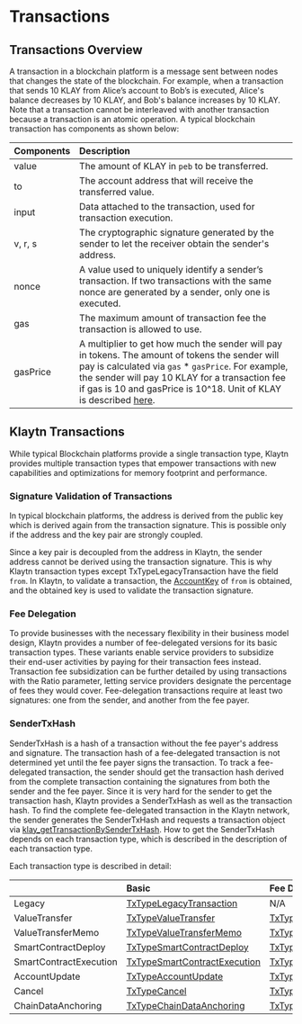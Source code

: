 # Transactions <a id="transactions"></a>

## Transactions Overview <a id="transactions-overview"></a>

A transaction in a blockchain platform is a message sent between nodes that changes the state of the blockchain. For example, when a transaction that sends 10 KLAY from Alice’s account to Bob’s is executed, Alice's balance decreases by 10 KLAY, and Bob's balance increases by 10 KLAY. Note that a transaction cannot be interleaved with another transaction because a transaction is an atomic operation. A typical blockchain transaction has components as shown below:

| Components | Description                                                                                                                                                                                                                                                                                                                             |
| :--------- | :-------------------------------------------------------------------------------------------------------------------------------------------------------------------------------------------------------------------------------------------------------------------------------------------------------------------------------------- |
| value      | The amount of KLAY in `peb` to be transferred.                                                                                                                                                                                                                                                                                          |
| to         | The account address that will receive the transferred value.                                                                                                                                                                                                                                                                            |
| input      | Data attached to the transaction, used for transaction execution.                                                                                                                                                                                                                                                                       |
| v, r, s    | The cryptographic signature generated by the sender to let the receiver obtain the sender's address.                                                                                                                                                                                                                                    |
| nonce      | A value used to uniquely identify a sender’s transaction. If two transactions with the same nonce are generated by a sender, only one is executed.                                                                                                                                                                                      |
| gas        | The maximum amount of transaction fee the transaction is allowed to use.                                                                                                                                                                                                                                                                |
| gasPrice   | A multiplier to get how much the sender will pay in tokens. The amount of tokens the sender will pay is calculated via `gas` \* `gasPrice`. For example, the sender will pay 10 KLAY for a transaction fee if gas is 10 and gasPrice is 10^18. Unit of KLAY is described [here](../../design/klaytn-native-coin-klay.md#units-of-klay). |

## Klaytn Transactions <a id="klaytn-transactions"></a>

While typical Blockchain platforms provide a single transaction type, Klaytn provides multiple transaction types that empower transactions with new capabilities and optimizations for memory footprint and performance.

### Signature Validation of Transactions <a id="signature-validation-of-transactions"></a>

In typical blockchain platforms, the address is derived from the public key which is derived again from the transaction signature. This is possible only if the address and the key pair are strongly coupled.

Since a key pair is decoupled from the address in Klaytn, the sender address cannot be derived using the transaction signature. This is why Klaytn transaction types except TxTypeLegacyTransaction have the field `from`. In Klaytn, to validate a transaction, the [AccountKey](../accounts.md#account-key) of `from` is obtained, and the obtained key is used to validate the transaction signature.

### Fee Delegation <a id="fee-delegation"></a>

To provide businesses with the necessary flexibility in their business model design, Klaytn provides a number of fee-delegated versions for its basic transaction types. These variants enable service providers to subsidize their end-user activities by paying for their transaction fees instead. Transaction fee subsidization can be further detailed by using transactions with the Ratio parameter, letting service providers designate the percentage of fees they would cover. Fee-delegation transactions require at least two signatures: one from the sender, and another from the fee payer.

### SenderTxHash <a id="sendertxhash"></a>

SenderTxHash is a hash of a transaction without the fee payer's address and signature. The transaction hash of a fee-delegated transaction is not determined yet until the fee payer signs the transaction. To track a fee-delegated transaction, the sender should get the transaction hash derived from the complete transaction containing the signatures from both the sender and the fee payer. Since it is very hard for the sender to get the transaction hash, Klaytn provides a SenderTxHash as well as the transaction hash. To find the complete fee-delegated transaction in the Klaytn network, the sender generates the SenderTxHash and requests a transaction object via [klay_getTransactionBySenderTxHash](../../../bapp/json-rpc/api-references/klay/transaction.md#klay_gettransactionbysendertxhash). How to get the SenderTxHash depends on each transaction type, which is described in the description of each transaction type.

Each transaction type is described in detail:

|                        | Basic                                                                 | Fee Delegation                                                                                         | Partial Fee Delegation                                                                                                           |
| :--------------------- | :-------------------------------------------------------------------- | :----------------------------------------------------------------------------------------------------- | :------------------------------------------------------------------------------------------------------------------------------- |
| Legacy                 | [TxTypeLegacyTransaction](basic.md#txtypelegacytransaction)           | N/A                                                                                                    | N/A                                                                                                                              |
| ValueTransfer          | [TxTypeValueTransfer](basic.md#txtypevaluetransfer)                   | [TxTypeFeeDelegatedValueTransfer](fee-delegation.md#txtypefeedelegatedvaluetransfer)                   | [TxTypeFeeDelegatedValueTransferWithRatio](partial-fee-delegation.md#txtypefeedelegatedvaluetransferwithratio)                   |
| ValueTransferMemo      | [TxTypeValueTransferMemo](basic.md#txtypevaluetransfermemo)           | [TxTypeFeeDelegatedValueTransferMemo](fee-delegation.md#txtypefeedelegatedvaluetransfermemo)           | [TxTypeFeeDelegatedValueTransferMemoWithRatio](partial-fee-delegation.md#txtypefeedelegatedvaluetransfermemowithratio)           |
| SmartContractDeploy    | [TxTypeSmartContractDeploy](basic.md#txtypesmartcontractdeploy)       | [TxTypeFeeDelegatedSmartContractDeploy](fee-delegation.md#txtypefeedelegatedsmartcontractdeploy)       | [TxTypeFeeDelegatedSmartContractDeployWithRatio](partial-fee-delegation.md#txtypefeedelegatedsmartcontractdeploywithratio)       |
| SmartContractExecution | [TxTypeSmartContractExecution](basic.md#txtypesmartcontractexecution) | [TxTypeFeeDelegatedSmartContractExecution](fee-delegation.md#txtypefeedelegatedsmartcontractexecution) | [TxTypeFeeDelegatedSmartContractExecutionWithRatio](partial-fee-delegation.md#txtypefeedelegatedsmartcontractexecutionwithratio) |
| AccountUpdate          | [TxTypeAccountUpdate](basic.md#txtypeaccountupdate)                   | [TxTypeFeeDelegatedAccountUpdate](fee-delegation.md#txtypefeedelegatedaccountupdate)                   | [TxTypeFeeDelegatedAccountUpdateWithRatio](partial-fee-delegation.md#txtypefeedelegatedaccountupdatewithratio)                   |
| Cancel                 | [TxTypeCancel](basic.md#txtypecancel)                                 | [TxTypeFeeDelegatedCancel](fee-delegation.md#txtypefeedelegatedcancel)                                 | [TxTypeFeeDelegatedCancelWithRatio](partial-fee-delegation.md#txtypefeedelegatedcancelwithratio)                                 |
| ChainDataAnchoring     | [TxTypeChainDataAnchoring](basic.md#txtypechaindataanchoring)         | [TxTypeFeeDelegatedChainDataAnchoring](fee-delegation.md#txtypefeedelegatedchaindataanchoring)         | [TxTypeFeeDelegatedChainDataAnchoringWithRatio](partial-fee-delegation.md#txtypefeedelegatedchaindataanchoringwithratio)         |
